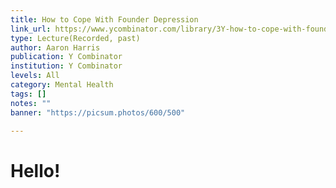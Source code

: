 ```yaml
---
title: How to Cope With Founder Depression
link_url: https://www.ycombinator.com/library/3Y-how-to-cope-with-founder-depression
type: Lecture(Recorded, past)
author: Aaron Harris
publication: Y Combinator
institution: Y Combinator
levels: All
category: Mental Health
tags: []
notes: ""
banner: "https://picsum.photos/600/500"

---
```


# Hello!
